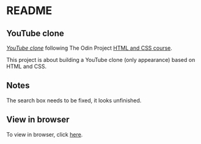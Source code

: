 # README

## YouTube clone

[*YouTube clone*](https://www.theodinproject.com/courses/html5-and-css3/lessons/embedding-images-and-video)
following The Odin Project [HTML and CSS course](https://www.theodinproject.com/courses/html5-and-css3).

This project is about building a YouTube clone (only appearance) based on HTML and CSS. 

## Notes

The search box needs to be fixed, it looks unfinished. 

## View in browser

To view in browser, click [here](https://gradiva.github.io/youtube-clone/).